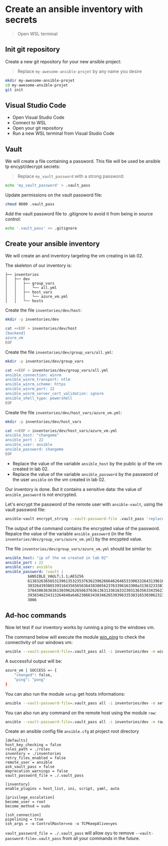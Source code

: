 # Create an ansible inventory with secrets

> Open WSL terminal

## Init git repository

Create a new git repository for your new ansible project:

> Replace `my-awesome-ansible-projet` by any name you desire

```bash
mkdir my-awesome-ansible-projet
cd my-awesome-ansible-projet
git init
```

## Visual Studio Code

- Open Visual Studio Code
- Connect to WSL
- Open your git repository
- Run a new WSL terminal from Visual Studio Code

## Vault

We will create a file containing a password. This file will be used be ansible tp encypt/decrypt secrets:

> Replace `my_vault_password` with a strong password:

```bash
echo 'my_vault_password' > .vault_pass
```

Update permissions on the vault password file:

```bash
chmod 0600 .vault_pass
```

Add the vault password file to .gitignore to avoid it from being in source control:

```bash
echo '.vault_pass' >> .gitignore
```

## Create your ansible inventory

We will create an and inventory targeting the vm creating in lab 02.

The skeleton of our inventory is:

```plain
├── inventories
│   ├── dev
│   │   ├── group_vars
│   │   │   └── all.yml
│   │   ├── host_vars
│   │   │   └── azure_vm.yml
│   │   └── hosts
```

Create the file `inventories/dev/host`:

```bash
mkdir -p inventories/dev

cat <<EOF > inventories/dev/host
[backend]
azure_vm
EOF
```

Create the file `inventories/dev/group_vars/all.yml`:

```bash
mkdir -p inventories/dev/group_vars

cat <<EOF > inventories/dev/group_vars/all.yml
ansible_connection: winrm
ansible_winrm_transport: ntlm
ansible_winrm_scheme: https
ansible_winrm_port: 22
ansible_winrm_server_cert_validation: ignore
ansible_shell_type: powershell
EOF
```

Create the file `inventories/dev/host_vars/azure_vm.yml`:

```bash
mkdir -p inventories/dev/host_vars

cat <<EOF > inventories/dev/host_vars/azure_vm.yml
ansible_host: "changeme"
ansible_port : 22
ansible_user: ansible
ansible_password: changeme
EOF
```

- Replace the value of the variable `ansible_host` by the public ip of the vm created in lab 02.
- Replace the value of the variable `ansible_password` by the password of the user `ansible` on the vm created in lab 02.

Our inventory is done. But it contains a sensitive data: the value of `ansible_password` is not encrypted.

Let's encrypt the password of the remote user with `ansible-vault`, using the vault password file:

```bash
ansible-vault encrypt_string --vault-password-file .vault_pass 'replace by the password of the user ansible'
```

The output of the command contains the encrypted value of the password. Repalce the value of the variable `ansible_password` (in the file `inventories/dev/group_vars/azure_vm.yml`) by the encypted value.

The file `inventories/dev/group_vars/azure_vm.yml` should be similar to:

```yml
ansible_host: "ip of the vm created in lab 02"
ansible_port : 22
ansible_user: ansible
ansible_password: !vault |
          $ANSIBLE_VAULT;1.1;AES256
          61383263656531396135323537636239626664626465333063326431396163306162666664616139
          3032643938653931643565656364383865623763396163300a313632333830636430363033373638
          37643063636361303962626566376361363133616332303136356334356232393235323163393461
          3938346234313264640a646238663438346265303963353831653030623230386139396163313739
          3866
```

## Ad-hoc commands

Now let test if our inventory works by running a ping to the windows vm.

The command below will execute the module [win_ping](https://docs.ansible.com/ansible/latest/collections/ansible/windows/win_ping_module.html) to check the connectivity of our windows vm:

```bash
ansible --vault-password-file=.vault_pass all -i inventories/dev -m win_ping
```

A successful output will be:

```bash
azure_vm | SUCCESS => {
    "changed": false,
    "ping": "pong"
}
```

You can also run the module `setup` get hosts informations:

```bash
ansible --vault-password-file=.vault_pass all -i inventories/dev -m setup
```

You can also run any command on the remote host using the module `raw`:

```bash
ansible --vault-password-file=.vault_pass all -i inventories/dev -m raw -a "dir"
```

Create an ansible config file `ansible.cfg` at project root directory

```plain
[defaults]
host_key_checking = false
roles_path = ./roles
inventory = ./inventories
retry_files_enabled = false
remote_user = ansible
ask_vault_pass = false
deprecation_warnings = false
vault_password_file = ./.vault_pass
 
[inventory]
enable_plugins = host_list, ini, script, yaml, auto
 
[privilege_escalation]
become_user = root
become_method = sudo
 
[ssh_connection]
pipelining = true
ssh_args = -o ControlMaster=no -o TCPKeepAlive=yes
```

`vault_password_file = ./.vault_pass` will allow oyu to remove `--vault-password-file=.vault_pass` from all your commands in the future.